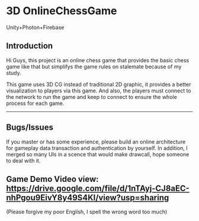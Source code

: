 # 3D OnlineChessGame
Unity+Photon+Firebase

Introduction
----------------------------------------------------
Hi Guys, this project is an online chess game that provides the basic chess game like that but simplifys the game rules on stalemate because of my study.

This game uses 3D CG instead of traditional 2D graphic, it provides a better visualization to players via this game. And also, the players must connect to the network to run the game and keep to connect to ensure the whole process for each game.

----------------------------------------------------


Bugs/Issues
----------------------------------------------------
If you master or has some experience, please build an online architecture for gameplay data transaction and authentication by yourself.
In addition, I merged so many UIs in a scence that would make drawcall, hope someone to deal with it.


Game Demo Video view: https://drive.google.com/file/d/1nTAyj-CJ8aEC-nhPgou9EivY8y49S4KI/view?usp=sharing
----------------------------------------------------

(Please forgive my poor English, I spell the wrong word too much)
